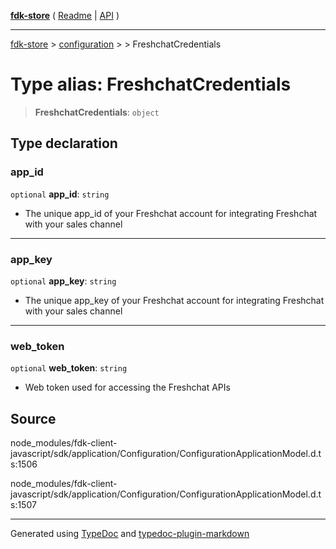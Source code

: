 [**fdk-store**](../../../README.md) ( [Readme](../../../README.md) \| [API](../../../API.md) )

---

[fdk-store](../../../API.md) > [configuration](../../README.md) > [<internal>](../README.md) > FreshchatCredentials

# Type alias: FreshchatCredentials

> **FreshchatCredentials**: `object`

## Type declaration

### app_id

`optional` **app_id**: `string`

- The unique app_id of your Freshchat account for
  integrating Freshchat with your sales channel

---

### app_key

`optional` **app_key**: `string`

- The unique app_key of your Freshchat account
  for integrating Freshchat with your sales channel

---

### web_token

`optional` **web_token**: `string`

- Web token used for accessing the Freshchat APIs

## Source

node_modules/fdk-client-javascript/sdk/application/Configuration/ConfigurationApplicationModel.d.ts:1506

node_modules/fdk-client-javascript/sdk/application/Configuration/ConfigurationApplicationModel.d.ts:1507

---

Generated using [TypeDoc](https://typedoc.org/) and [typedoc-plugin-markdown](https://www.npmjs.com/package/typedoc-plugin-markdown)
